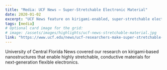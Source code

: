 ```yaml
---
title: "Media: UCF News — Super‑Stretchable Electronic Material"
date: 2020-01-02
excerpt: "UCF News feature on kirigami‑enabled, super‑stretchable electronic material for flexible devices."
tags: [media]
# Optional card image for the grid:
# image: /assets/images/highlights/ucf-news-stretchable-material.jpg
link: "https://www.ucf.edu/news/ucf-researchers-make-super-stretchable-e-material-using-kirigami-nanotechnology/"
---
```


University of Central Florida News covered our research on kirigami‑based nanostructures that enable highly stretchable, conductive materials for next‑generation flexible electronics.

